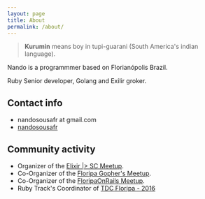 ```yaml
---
layout: page
title: About
permalink: /about/
---
```


> __Kurumin__ means boy in tupi-guarani (South America's indian language).

Nando is a programmmer based on Florianópolis Brazil.

Ruby Senior developer, Golang and Exilir groker.

## Contact info

* nandosousafr at gmail.com
* [nandosousafr](http://twitter.com/nandosousafr)

## Community activity

* Organizer of the [Elixir \|> SC Meetup](http://www.meetup.com/elixirsc/).
* Co-Organizer of the [Floripa Gopher's Meetup](http://www.meetup.com/Floripa-Gophers/).
* Co-Organizer of the [FloripaOnRails Meetup](http://www.meetup.com/Floripa-on-Rails/).
* Ruby Track's Coordinator of [TDC Floripa - 2016](http://www.thedevelopersconference.com.br/tdc/2016/florianopolis/trilha-ruby)
